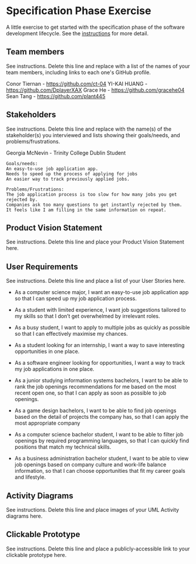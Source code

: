 # Specification Phase Exercise

A little exercise to get started with the specification phase of the software development lifecycle. See the [instructions](instructions.md) for more detail.

## Team members

See instructions. Delete this line and replace with a list of the names of your team members, including links to each one's GitHub profile.

Conor Tiernan - https://github.com/ct-04
YI-KAI HUANG - https://github.com/DplayerXAX
Grace He - https://github.com/gracehe04
Sean Tang - https://github.com/plant445
## Stakeholders

See instructions. Delete this line and replace with the name(s) of the stakeholder(s) you interviewed and lists showing their goals/needs, and problems/frustrations.

Georgia McNevin - Trinity College Dublin Student

    Goals/needs:
    An easy-to-use job application app.
    Needs to speed up the process of applying for jobs
    An easier way to track previously applied jobs.

    Problems/Frustrations:
    The job application process is too slow for how many jobs you get rejected by.
    Companies ask too many questions to get instantly rejected by them.
    It feels like I am filling in the same information on repeat.




## Product Vision Statement

See instructions. Delete this line and place your Product Vision Statement here.

## User Requirements

See instructions. Delete this line and place a list of your User Stories here.

- As a computer science major, I want an easy-to-use job application app so that I can speed up my job application process.

- As a student with limited experience, I want job suggestions tailored to my skills so that I don’t get overwhelmed by irrelevant roles.

- As a busy student, I want to apply to multiple jobs as quickly as possible so that I can effectively maximise my chances.

- As a student looking for an internship, I want a way to save interesting opportunities in one place.

- As a software engineer looking for opportunities, I want a way to track my job applications in one place.

- As a junior studying information systems bachelors, I want to be able to rank the job openings recommendations for me based on the most recent open one, so that I can apply as soon as possible to job openings.

- As a game design bachelors, I want to be able to find job openings based on the detail of projects the company has, so that I can apply the most appropriate company 

- As a computer science bachelor student, I want to be able to filter job openings by required programming languages, so that I can quickly find positions that match my technical skills.

- As a business administration bachelor student, I want to be able to view job openings based on company culture and work-life balance information, so that I can choose opportunities that fit my career goals and lifestyle.

## Activity Diagrams

See instructions. Delete this line and place images of your UML Activity diagrams here.

## Clickable Prototype

See instructions. Delete this line and place a publicly-accessible link to your clickable prototype here.
